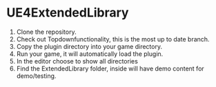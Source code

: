 # UE4ExtendedLibrary
1. Clone the repository.
2. Check out Topdownfunctionality, this is the most up to date branch.
3. Copy the plugin directory into your game directory.
4. Run your game, it will automatically load the plugin.
5. In the editor choose to show all directories <more detail coming soon>
6. Find the ExtendedLibrary folder, inside will have demo content for demo/testing.
